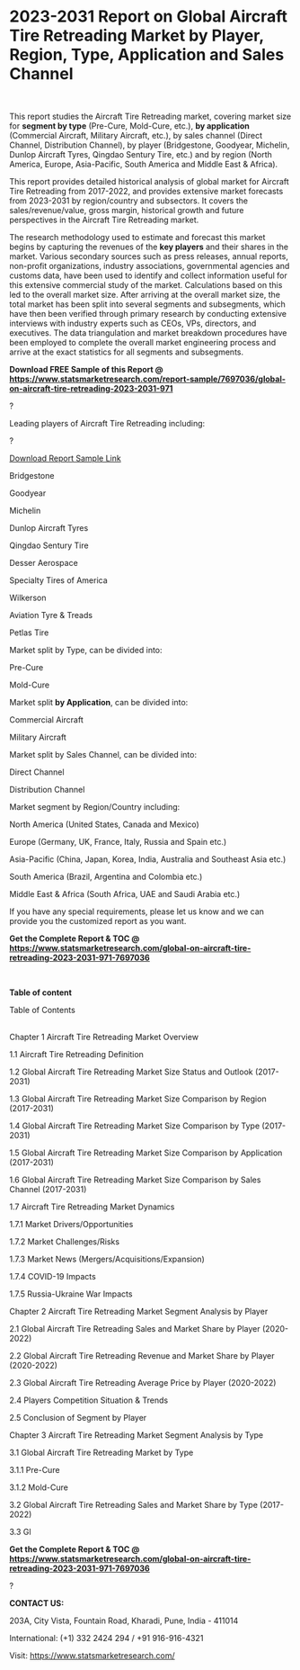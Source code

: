 <h1>2023-2031 Report on Global Aircraft Tire Retreading Market by Player, Region, Type, Application and Sales Channel</h1><br/><p>This report studies the Aircraft Tire Retreading market, covering market size for <strong>segment by type</strong> (Pre-Cure, Mold-Cure, etc.), <strong>by application</strong> (Commercial Aircraft, Military Aircraft, etc.), by sales channel (Direct Channel, Distribution Channel), by player (Bridgestone, Goodyear, Michelin, Dunlop Aircraft Tyres, Qingdao Sentury Tire, etc.) and by region (North America, Europe, Asia-Pacific, South America and Middle East & Africa).</p>
 
 
 
 <p>This report provides detailed historical analysis of global market for Aircraft Tire Retreading from 2017-2022, and provides extensive market forecasts from 2023-2031 by region/country and subsectors. It covers the sales/revenue/value, gross margin, historical growth and future perspectives in the Aircraft Tire Retreading market.</p>
 
 
 
 <p>The research methodology used to estimate and forecast this market begins by capturing the revenues of the <strong>key players</strong> and their shares in the market. Various secondary sources such as press releases, annual reports, non-profit organizations, industry associations, governmental agencies and customs data, have been used to identify and collect information useful for this extensive commercial study of the market. Calculations based on this led to the overall market size. After arriving at the overall market size, the total market has been split into several segments and subsegments, which have then been verified through primary research by conducting extensive interviews with industry experts such as CEOs, VPs, directors, and executives. The data triangulation and market breakdown procedures have been employed to complete the overall market engineering process and arrive at the exact statistics for all segments and subsegments.</p>
 
 
 
 <div><b>Download FREE Sample of this Report @ <a href="https://www.statsmarketresearch.com/download-free-sample/7697036/global-on-aircraft-tire-retreading-2023-2031-971">https://www.statsmarketresearch.com/report-sample/7697036/global-on-aircraft-tire-retreading-2023-2031-971</a></b></div>
 
 
 
 <p>? </p>
 
 
 
 <p>Leading players of Aircraft Tire Retreading including:</p>
 
 
 
 <p>? </p>
 
 
 
 <p><a href="https://www.statsmarketresearch.com/download-free-sample/7697036/global-on-aircraft-tire-retreading-2023-2031-971">Download Report Sample Link</a></p>
 
 
 
 <p>Bridgestone</p>
 
 
 
 <p>Goodyear</p>
 
 
 
 <p>Michelin</p>
 
 
 
 <p>Dunlop Aircraft Tyres</p>
 
 
 
 <p>Qingdao Sentury Tire</p>
 
 
 
 <p>Desser Aerospace</p>
 
 
 
 <p>Specialty Tires of America</p>
 
 
 
 <p>Wilkerson</p>
 
 
 
 <p>Aviation Tyre & Treads</p>
 
 
 
 <p>Petlas Tire</p>
 
 
 
 <p>Market split by Type, can be divided into:</p>
 
 
 
 <p>Pre-Cure</p>
 
 
 
 <p>Mold-Cure</p>
 
 
 
 <p>Market split <strong>by Application</strong>, can be divided into:</p>
 
 
 
 <p>Commercial Aircraft</p>
 
 
 
 <p>Military Aircraft</p>
 
 
 
 <p>Market split by Sales Channel, can be divided into:</p>
 
 
 
 <p>Direct Channel</p>
 
 
 
 <p>Distribution Channel</p>
 
 
 
 <p>Market segment by Region/Country including:</p>
 
 
 
 <p>North America (United States, Canada and Mexico)</p>
 
 
 
 <p>Europe (Germany, UK, France, Italy, Russia and Spain etc.)</p>
 
 
 
 <p>Asia-Pacific (China, Japan, Korea, India, Australia and Southeast Asia etc.)</p>
 
 
 
 <p>South America (Brazil, Argentina and Colombia etc.)</p>
 
 
 
 <p>Middle East & Africa (South Africa, UAE and Saudi Arabia etc.)</p>
 
 
 
 <p>If you have any special requirements, please let us know and we can provide you the customized report as you want.</p>
 
 
 
 <div><b>Get the Complete Report & TOC @ <a href="https://www.statsmarketresearch.com/global-on-aircraft-tire-retreading-2023-2031-971-7697036">https://www.statsmarketresearch.com/global-on-aircraft-tire-retreading-2023-2031-971-7697036</a></b></div>
 
 
 
 <p><br />
 
 <b>Table of content</b></p>
 
 
 
 <p>Table of Contents<br />
 
 <br />
 
 Chapter 1 Aircraft Tire Retreading Market Overview<br />
 
 1.1 Aircraft Tire Retreading Definition<br />
 
 1.2 Global Aircraft Tire Retreading Market Size Status and Outlook (2017-2031)<br />
 
 1.3 Global Aircraft Tire Retreading Market Size Comparison by Region (2017-2031)<br />
 
 1.4 Global Aircraft Tire Retreading Market Size Comparison by Type (2017-2031)<br />
 
 1.5 Global Aircraft Tire Retreading Market Size Comparison by Application (2017-2031)<br />
 
 1.6 Global Aircraft Tire Retreading Market Size Comparison by Sales Channel (2017-2031)<br />
 
 1.7 Aircraft Tire Retreading Market Dynamics<br />
 
 1.7.1 Market Drivers/Opportunities<br />
 
 1.7.2 Market Challenges/Risks<br />
 
 1.7.3 Market News (Mergers/Acquisitions/Expansion)<br />
 
 1.7.4 COVID-19 Impacts<br />
 
 1.7.5 Russia-Ukraine War Impacts<br />
 
 Chapter 2 Aircraft Tire Retreading Market Segment Analysis by Player<br />
 
 2.1 Global Aircraft Tire Retreading Sales and Market Share by Player (2020-2022)<br />
 
 2.2 Global Aircraft Tire Retreading Revenue and Market Share by Player (2020-2022)<br />
 
 2.3 Global Aircraft Tire Retreading Average Price by Player (2020-2022)<br />
 
 2.4 Players Competition Situation & Trends<br />
 
 2.5 Conclusion of Segment by Player<br />
 
 Chapter 3 Aircraft Tire Retreading Market Segment Analysis by Type<br />
 
 3.1 Global Aircraft Tire Retreading Market by Type<br />
 
 3.1.1 Pre-Cure<br />
 
 3.1.2 Mold-Cure<br />
 
 3.2 Global Aircraft Tire Retreading Sales and Market Share by Type (2017-2022)<br />
 
 3.3 Gl</p>
 
 
 
 <div><b>Get the Complete Report & TOC @ <a href="https://www.statsmarketresearch.com/global-on-aircraft-tire-retreading-2023-2031-971-7697036">https://www.statsmarketresearch.com/global-on-aircraft-tire-retreading-2023-2031-971-7697036</a></b></div>
 
 
 
 <p>? </p>
 
 
 
 <p><b>CONTACT US:</b><br />
 
 203A, City Vista, Fountain Road, Kharadi, Pune, India - 411014<br />
 
 International: (+1) 332 2424 294 / +91 916-916-4321<br />
 
 Visit: <a href="https://www.statsmarketresearch.com/">https://www.statsmarketresearch.com/</a></p>